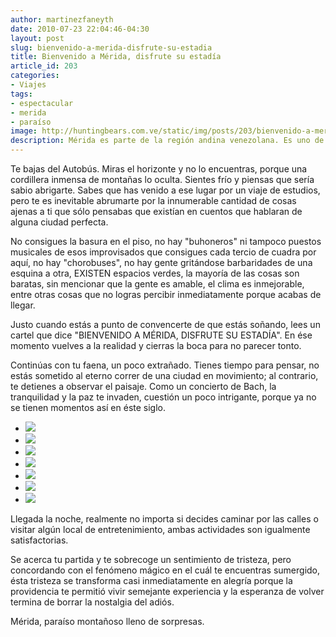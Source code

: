 ```yaml
---
author: martinezfaneyth
date: 2010-07-23 22:04:46-04:30
layout: post
slug: bienvenido-a-merida-disfrute-su-estadia
title: Bienvenido a Mérida, disfrute su estadía
article_id: 203
categories:
- Viajes
tags:
- espectacular
- merida
- paraíso
image: http://huntingbears.com.ve/static/img/posts/203/bienvenido-a-merida-disfrute-su-estadia__1.jpg
description: Mérida es parte de la región andina venezolana. Es uno de los lugares más hermosos, por su gente y sus paisajes.
---
```


Te bajas del Autobús. Miras el horizonte y no lo encuentras, porque una cordillera inmensa de montañas lo oculta. Sientes frío y piensas que sería sabio abrigarte. Sabes que has venido a ese lugar por un viaje de estudios, pero te es inevitable abrumarte por la innumerable cantidad de cosas ajenas a ti que sólo pensabas que existían en cuentos que hablaran de alguna ciudad perfecta.

No consigues la basura en el piso, no hay "buhoneros" ni tampoco puestos musicales de esos improvisados que consigues cada tercio de cuadra por aquí, no hay "chorobuses", no hay gente gritándose barbaridades de una esquina a otra, EXISTEN espacios verdes, la mayoría de las cosas son baratas, sin mencionar que la gente es amable, el clima es inmejorable, entre otras cosas que no logras percibir inmediatamente porque acabas de llegar.

Justo cuando estás a punto de convencerte de que estás soñando, lees un cartel que dice "BIENVENIDO A MÉRIDA, DISFRUTE SU ESTADÍA". En ése momento vuelves a la realidad y cierras la boca para no parecer tonto.

Continúas con tu faena, un poco extrañado. Tienes tiempo para pensar, no estás sometido al eterno correr de una ciudad en movimiento; al contrario, te detienes a observar el paisaje. Como un concierto de Bach, la tranquilidad y la paz te invaden, cuestión un poco intrigante, porque ya no se tienen momentos así en éste siglo.

<div class="picasa">
    <ul class="picasa-album">
        <li class="picasa-image">
            <a class="picasa-image-large" href="http://huntingbears.com.ve/static/img/posts/203/bienvenido-a-merida-disfrute-su-estadia__2.jpg">
                <img class="picasa-image-thumb" src="http://huntingbears.com.ve/static/img/posts/203/bienvenido-a-merida-disfrute-su-estadia__3.jpg" />
            </a>
        </li>
        <li class="picasa-image">
            <a class="picasa-image-large" href="http://huntingbears.com.ve/static/img/posts/203/bienvenido-a-merida-disfrute-su-estadia__4.jpg">
                <img class="picasa-image-thumb" src="http://huntingbears.com.ve/static/img/posts/203/bienvenido-a-merida-disfrute-su-estadia__5.jpg" />
            </a>
        </li>
        <li class="picasa-image">
            <a class="picasa-image-large" href="http://huntingbears.com.ve/static/img/posts/203/bienvenido-a-merida-disfrute-su-estadia__6.jpg">
                <img class="picasa-image-thumb" src="http://huntingbears.com.ve/static/img/posts/203/bienvenido-a-merida-disfrute-su-estadia__7.jpg" />
            </a>
        </li>
        <li class="picasa-image">
            <a class="picasa-image-large" href="http://huntingbears.com.ve/static/img/posts/203/bienvenido-a-merida-disfrute-su-estadia__8.jpg">
                <img class="picasa-image-thumb" src="http://huntingbears.com.ve/static/img/posts/203/bienvenido-a-merida-disfrute-su-estadia__9.jpg" />
            </a>
        </li>
        <li class="picasa-image">
            <a class="picasa-image-large" href="http://huntingbears.com.ve/static/img/posts/203/bienvenido-a-merida-disfrute-su-estadia__10.jpg">
                <img class="picasa-image-thumb" src="http://huntingbears.com.ve/static/img/posts/203/bienvenido-a-merida-disfrute-su-estadia__11.jpg" />
            </a>
        </li>
        <li class="picasa-image">
            <a class="picasa-image-large" href="http://huntingbears.com.ve/static/img/posts/203/bienvenido-a-merida-disfrute-su-estadia__12.jpg">
                <img class="picasa-image-thumb" src="http://huntingbears.com.ve/static/img/posts/203/bienvenido-a-merida-disfrute-su-estadia__13.jpg" />
            </a>
        </li>
        <li class="picasa-image">
            <a class="picasa-image-large" href="http://huntingbears.com.ve/static/img/posts/203/bienvenido-a-merida-disfrute-su-estadia__14.jpg">
                <img class="picasa-image-thumb" src="http://huntingbears.com.ve/static/img/posts/203/bienvenido-a-merida-disfrute-su-estadia__15.jpg" />
            </a>
        </li>
    </ul>
</div>

Llegada la noche, realmente no importa si decides caminar por las calles o visitar algún local de entretenimiento, ambas actividades son igualmente satisfactorias.

Se acerca tu partida y te sobrecoge un sentimiento de tristeza, pero concordando con el fenómeno mágico en el cuál te encuentras sumergido, ésta tristeza se transforma casi inmediatamente en alegría porque la providencia te permitió vivir semejante experiencia y la esperanza de volver termina de borrar la nostalgia del adiós.

Mérida, paraíso montañoso lleno de sorpresas.
